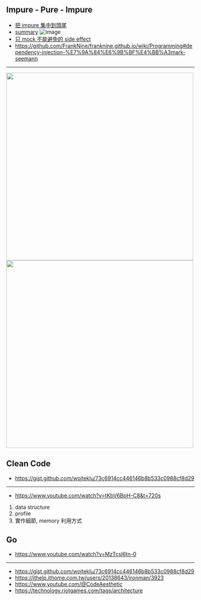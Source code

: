 ## Impure - Pure - Impure

- [把 impure 集中到頭尾](https://blog.ploeh.dk/2017/02/02/dependency-rejection/)
- [summary](https://blog.ploeh.dk/2017/08/07/f-free-monad-recipe/#8948bae068174df2ac21bbea8d296281)
  ![image](https://blog.ploeh.dk/content/binary/decision-flowchart-for-free-monads.png)
- [只 mock 不能避免的 side effect](https://stackoverflow.blog/2022/01/03/favor-real-dependencies-for-unit-testing/)
- https://github.com/FrankNine/franknine.github.io/wiki/Programming#dependency-injection-%E7%9A%84%E6%9B%BF%E4%BB%A3mark-seemann

---

<image src=https://user-images.githubusercontent.com/39833336/211969464-6d6a4a37-1db7-44f5-a079-96ce6181315a.png width=500> <image src=https://user-images.githubusercontent.com/39833336/211969480-e58acef7-6825-4ca6-ab18-f959b4705f4d.png width=500>

## Clean Code

- https://gist.github.com/wojteklu/73c6914cc446146b8b533c0988cf8d29

---

- https://www.youtube.com/watch?v=tKbV6BpH-C8&t=720s

1. data structure
2. profile
3. 實作細節, memory 利用方式

## Go

- https://www.youtube.com/watch?v=MzTcsI6tn-0

---

- https://gist.github.com/wojteklu/73c6914cc446146b8b533c0988cf8d29
- https://ithelp.ithome.com.tw/users/20138643/ironman/3923
- https://www.youtube.com/@CodeAesthetic
- https://technology.riotgames.com/tags/architecture
